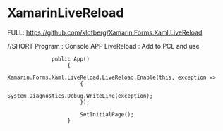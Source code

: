 # XamarinLiveReload

FULL: https://github.com/klofberg/Xamarin.Forms.Xaml.LiveReload


//SHORT
Program : Console APP
LiveReload : Add to PCL and use


                  public App()
                       {
                           Xamarin.Forms.Xaml.LiveReload.LiveReload.Enable(this, exception =>
                           {
                               System.Diagnostics.Debug.WriteLine(exception);
                           });

                           SetInitialPage();
                       }
